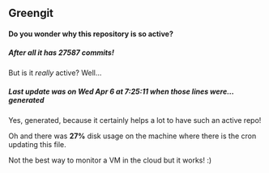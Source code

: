 ## Greengit

#### Do you wonder why this repository is so active?

##### After all it has 27587 commits!

But is it *really* active? Well...

##### Last update was on Wed Apr 6 at 7:25:11 when those lines were... generated

Yes, generated, because it certainly helps a lot to have such an active repo!

Oh and there was **27%** disk usage on the machine
where there is the cron updating this file.

Not the best way to monitor a VM in the cloud but it works! :)
